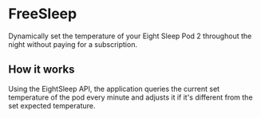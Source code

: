 # FreeSleep

Dynamically set the temperature of your Eight Sleep Pod 2 throughout the night without paying for a subscription.

## How it works

Using the EightSleep API, the application queries the current set temperature of the pod every minute and adjusts it if it's different from the set expected temperature.
